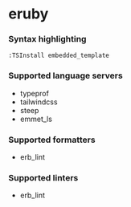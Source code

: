 <!--- THIS DOCUMENT IS AUTOMATICALLY GENERATED, DON'T EDIT IT -->
# eruby

### Syntax highlighting

```vim
:TSInstall embedded_template
```

### Supported language servers

- typeprof
- tailwindcss
- steep
- emmet_ls

### Supported formatters

- erb_lint

### Supported linters

- erb_lint
